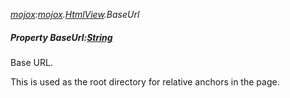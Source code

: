 _[mojox](../../modules/mojox/mojox-module.md):[mojox](../../modules/mojox/mojox-module.md).[HtmlView](../../modules/mojox/mojox-htmlview.md).BaseUrl_
##### Property BaseUrl:[String](../../modules/wonkey/wonkey-types-string.md)
Base URL.

This is used as the root directory for relative anchors in the page.
